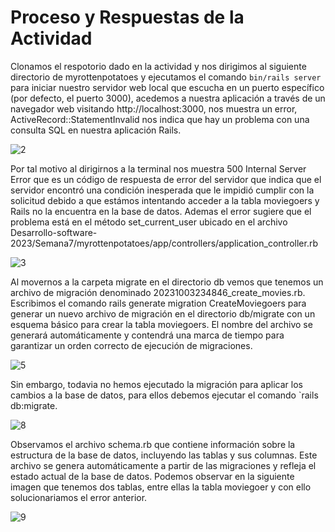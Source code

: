 # Proceso y Respuestas de la Actividad

Clonamos el respotorio dado en la actividad y nos dirigimos al siguiente directorio de myrottenpotatoes y ejecutamos el comando `bin/rails server` para iniciar nuestro servidor web local que escucha en un puerto específico (por defecto, el puerto 3000), acedemos a nuestra aplicación a través de un navegador web visitando http://localhost:3000, nos muestra un error, ActiveRecord::StatementInvalid nos indica que hay un problema con una consulta SQL en nuestra aplicación Rails.

![2](https://github.com/miguelvega/Rails-Avanzado/assets/124398378/1727abfa-82d2-464c-b6de-af1aba732084)



Por tal motivo al dirigirnos a la terminal nos muestra 500 Internal Server Error que es un código de respuesta de error del servidor que indica que el servidor encontró una condición inesperada que le impidió cumplir con la solicitud debido a que estámos intentando acceder a la tabla moviegoers y Rails no la encuentra en la base de datos. Ademas el error sugiere que el problema está en el método set_current_user ubicado en el archivo Desarrollo-software-2023/Semana7/myrottenpotatoes/app/controllers/application_controller.rb

![3](https://github.com/miguelvega/Rails-Avanzado/assets/124398378/8f7c2696-a34c-4a54-ac31-94209d8b4b09)

Al movernos a la carpeta migrate en el directorio db vemos que tenemos un archivo de migración denominado 20231003234846_create_movies.rb. Escribimos el comando rails generate migration CreateMoviegoers para generar un nuevo archivo de migración en el directorio db/migrate con un esquema básico para crear la tabla moviegoers. El nombre del archivo se generará automáticamente y contendrá una marca de tiempo para garantizar un orden correcto de ejecución de migraciones.

![5](https://github.com/miguelvega/Rails-Avanzado/assets/124398378/19eb9829-b8fa-45ae-915a-f0ad00764e85)

Sin embargo, todavia no hemos ejecutado la migración para aplicar los cambios a la base de datos, para ellos debemos ejecutar el comando `rails db:migrate.

![8](https://github.com/miguelvega/Rails-Avanzado/assets/124398378/9b1910ce-ec48-4641-88e0-b4f774257ae4)

Observamos el archivo schema.rb que contiene información sobre la estructura de la base de datos, incluyendo las tablas y sus columnas. Este archivo se genera automáticamente a partir de las migraciones y refleja el estado actual de la base de datos. Podemos observar en la siguiente imagen que tenemos dos tablas, entre ellas la tabla moviegoer y con ello solucionariamos el error anterior.

![9](https://github.com/miguelvega/Rails-Avanzado/assets/124398378/9ee6796b-d53c-41cd-9d1d-e9c87f84942d)

